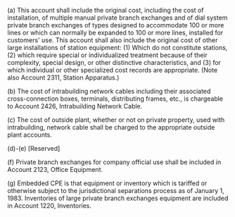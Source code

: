 (a) This account shall include the original cost, including the cost of installation, of multiple manual private branch exchanges and of dial system private branch exchanges of types designed to accommodate 100 or more lines or which can normally be expanded to 100 or more lines, installed for customers' use. This account shall also include the original cost of other large installations of station equipment: (1) Which do not constitute stations, (2) which require special or individualized treatment because of their complexity, special design, or other distinctive characteristics, and (3) for which individual or other specialized cost records are appropriate. (Note also Account 2311, Station Apparatus.)

(b) The cost of intrabuilding network cables including their associated cross-connection boxes, terminals, distributing frames, etc., is chargeable to Account 2426, Intrabuilding Network Cable.

(c) The cost of outside plant, whether or not on private property, used with intrabuilding, network cable shall be charged to the appropriate outside plant accounts.

(d)-(e) [Reserved]

(f) Private branch exchanges for company official use shall be included in Account 2123, Office Equipment.

(g) Embedded CPE is that equipment or inventory which is tariffed or otherwise subject to the jurisdictional separations process as of January 1, 1983. Inventories of large private branch exchanges equipment are included in Account 1220, Inventories.

